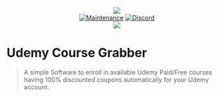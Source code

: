 <p align="center">
    <a href="https://github.com/techtanic/Udemy-Course-Grabber"><img src="https://cdn.discordapp.com/attachments/740211892148109373/811161354366353419/standard_8.gif"></a>
    <br/>   
    <a href="https://github.com/techtanic/Udemy-Course-Grabber/graphs/commit-activity"><img alt="Maintenance" src="https://img.shields.io/badge/Maintained%3F-yes-green.svg?style=for-the-badge"></a>
    <a target="_blank" href="https://discord.gg/wFsfhJh4Rh"><img alt="Discord" src="https://img.shields.io/discord/703266580846346361.svg?label=Discord&logo=Discord&colorB=7289da&style=for-the-badge"></a>
    <br/>
    <img src="https://forthebadge.com/images/badges/made-with-python.svg">
    

    
</p>

# Udemy Course Grabber

> A simple Software to enroll in available Udemy Paid/Free courses having 100% discounted coupons automatically for your Udemy account.